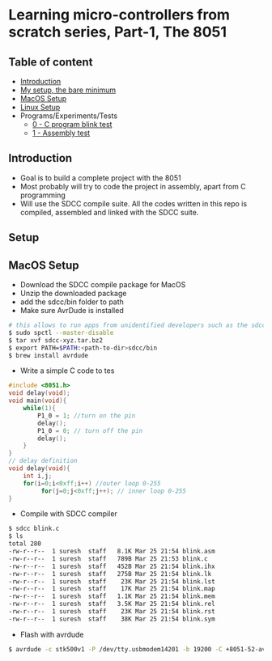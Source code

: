 # Learning micro-controllers from scratch series, Part-1, The 8051
## Table of content
- [Introduction](https://github.com/ssureshh/learn-8051#introduction)
- [My setup, the bare minimum]()
- [MacOS Setup](https://github.com/ssureshh/learn-8051#macos-setup)
- [Linux Setup]()
- Programs/Experiments/Tests
	- [0 - C program blink test](https://github.com/ssureshh/learn-8051/tree/main/0_blink)
	- [1 - Assembly test](https://github.com/ssureshh/learn-8051/tree/main/1_assembly_test)


## Introduction
- Goal is to build a complete project with the 8051
- Most probably will try to code the project in assembly, apart from C programming
- Will use the SDCC compile suite. All the codes written in this repo is compiled, assembled and linked with the SDCC suite.

## Setup
## MacOS Setup
- Download the SDCC compile package for MacOS
- Unzip the downloaded package
- add the sdcc/bin folder to path
- Make sure AvrDude is installed

```bash
# this allows to run apps from unidentified developers such as the sdcc compiler
$ sudo spctl --master-disable
$ tar xvf sdcc-xyz.tar.bz2
$ export PATH=$PATH:<path-to-dir>sdcc/bin
$ brew install avrdude
```
- Write a simple C code to tes
```c
#include <8051.h>
void delay(void);
void main(void){
    while(1){
        P1_0 = 1; //turn on the pin
        delay();
        P1_0 = 0; // turn off the pin
        delay();
    }
}
// delay definition
void delay(void){
    int i,j;
    for(i=0;i<0xff;i++) //outer loop 0-255
         for(j=0;j<0xff;j++); // inner loop 0-255
}
```
- Compile with SDCC compiler
```bash
$ sdcc blink.c
$ ls 
total 280
-rw-r--r--  1 suresh  staff   8.1K Mar 25 21:54 blink.asm
-rw-r--r--  1 suresh  staff   789B Mar 25 21:53 blink.c
-rw-r--r--  1 suresh  staff   452B Mar 25 21:54 blink.ihx
-rw-r--r--  1 suresh  staff   275B Mar 25 21:54 blink.lk
-rw-r--r--  1 suresh  staff    23K Mar 25 21:54 blink.lst
-rw-r--r--  1 suresh  staff    17K Mar 25 21:54 blink.map
-rw-r--r--  1 suresh  staff   1.1K Mar 25 21:54 blink.mem
-rw-r--r--  1 suresh  staff   3.5K Mar 25 21:54 blink.rel
-rw-r--r--  1 suresh  staff    23K Mar 25 21:54 blink.rst
-rw-r--r--  1 suresh  staff    38K Mar 25 21:54 blink.sym
```
- Flash with avrdude
```bash
$ avrdude -c stk500v1 -P /dev/tty.usbmodem14201 -b 19200 -C +8051-52-avrdude.conf -p AT89S52 -e -U flash:w:blink.ihx:i
```
